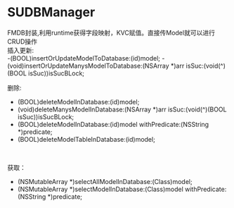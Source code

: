# SUDBManager
FMDB封装,利用runtime获得字段映射，KVC赋值。直接传Model就可以进行CRUD操作
<br />
插入更新:
<br />
-(BOOL)insertOrUpdateModelToDatabase:(id)model;
-(void)insertOrUpdateManysModelToDatabase:(NSArray *)arr isSuc:(void(^)(BOOL isSuc))isSucBLock;
<br />

删除:
<br />
- (BOOL)deleteModelInDatabase:(id)model;
- (void)deleteManysModelInDatabase:(NSArray *)arr isSuc:(void(^)(BOOL isSuc))isSucBLock;
- (BOOL)deleteModelInDatabase:(id)model withPredicate:(NSString *)predicate;
- (BOOL)deleteModelTableInDatabase:(id)model;
<br />

获取：
<br />
- (NSMutableArray *)selectAllModelInDatabase:(Class)model;
- (NSMutableArray *)selectModelInDatabase:(Class)model withPredicate:(NSString *)predicate;

